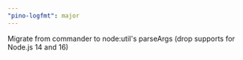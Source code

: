 ```yaml
---
"pino-logfmt": major
---
```


Migrate from commander to node:util's parseArgs (drop supports for Node.js 14 and 16)
